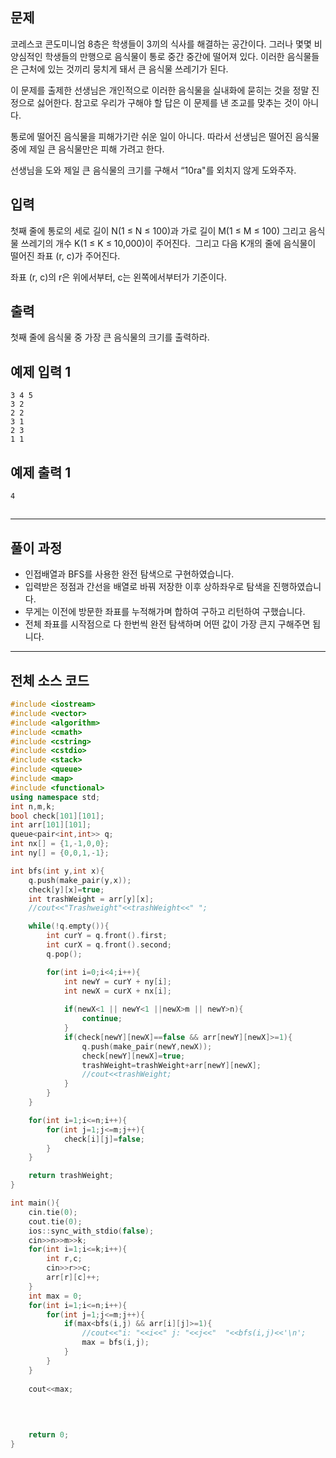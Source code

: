 ## 문제

코레스코 콘도미니엄 8층은 학생들이 3끼의 식사를 해결하는 공간이다. 그러나 몇몇 비양심적인 학생들의 만행으로 음식물이 통로 중간 중간에 떨어져 있다. 이러한 음식물들은 근처에 있는 것끼리 뭉치게 돼서 큰 음식물 쓰레기가 된다.

이 문제를 출제한 선생님은 개인적으로 이러한 음식물을 실내화에 묻히는 것을 정말 진정으로 싫어한다. 참고로 우리가 구해야 할 답은 이 문제를 낸 조교를 맞추는 것이 아니다.

통로에 떨어진 음식물을 피해가기란 쉬운 일이 아니다. 따라서 선생님은 떨어진 음식물 중에 제일 큰 음식물만은 피해 가려고 한다.

선생님을 도와 제일 큰 음식물의 크기를 구해서 “10ra"를 외치지 않게 도와주자.

## 입력

첫째 줄에 통로의 세로 길이 N(1 ≤ N ≤ 100)과 가로 길이 M(1 ≤ M ≤ 100) 그리고 음식물 쓰레기의 개수 K(1 ≤ K ≤ 10,000)이 주어진다.  그리고 다음 K개의 줄에 음식물이 떨어진 좌표 (r, c)가 주어진다.

좌표 (r, c)의 r은 위에서부터, c는 왼쪽에서부터가 기준이다.

## 출력

첫째 줄에 음식물 중 가장 큰 음식물의 크기를 출력하라.

## 예제 입력 1

```
3 4 5
3 2
2 2
3 1
2 3
1 1

```

## 예제 출력 1

```
4

```

## 

---

## 풀이 과정

- 인접배열과 BFS를 사용한 완전 탐색으로 구현하였습니다.
- 입력받은 정점과 간선을 배열로 바꿔 저장한 이후 상하좌우로 탐색을 진행하였습니다.
- 무게는 이전에 방문한 좌표를 누적해가며 합하여 구하고 리턴하여 구했습니다.
- 전체 좌표를 시작점으로 다 한번씩 완전 탐색하며 어떤 값이 가장 큰지 구해주면 됩니다.

---

## 전체 소스 코드

```cpp
#include <iostream>
#include <vector>
#include <algorithm>
#include <cmath>
#include <cstring>
#include <cstdio>
#include <stack>
#include <queue>
#include <map>
#include <functional>
using namespace std;
int n,m,k;
bool check[101][101];
int arr[101][101];
queue<pair<int,int>> q;
int nx[] = {1,-1,0,0};
int ny[] = {0,0,1,-1};

int bfs(int y,int x){
    q.push(make_pair(y,x));
    check[y][x]=true;
    int trashWeight = arr[y][x];
    //cout<<"Trashweight"<<trashWeight<<" ";

    while(!q.empty()){
        int curY = q.front().first;
        int curX = q.front().second;
        q.pop();

        for(int i=0;i<4;i++){
            int newY = curY + ny[i];
            int newX = curX + nx[i];
            
            if(newX<1 || newY<1 ||newX>m || newY>n){
                continue;
            }
            if(check[newY][newX]==false && arr[newY][newX]>=1){
                q.push(make_pair(newY,newX));
                check[newY][newX]=true;
                trashWeight=trashWeight+arr[newY][newX];
                //cout<<trashWeight;
            }
        }
    }

    for(int i=1;i<=n;i++){
        for(int j=1;j<=m;j++){
            check[i][j]=false;
        }
    }

    return trashWeight;
}

int main(){
    cin.tie(0);
    cout.tie(0);
    ios::sync_with_stdio(false);
    cin>>n>>m>>k;
    for(int i=1;i<=k;i++){
        int r,c;
        cin>>r>>c;
        arr[r][c]++;
    }
    int max = 0;
    for(int i=1;i<=n;i++){
        for(int j=1;j<=m;j++){
            if(max<bfs(i,j) && arr[i][j]>=1){
                //cout<<"i: "<<i<<" j: "<<j<<"  "<<bfs(i,j)<<'\n';
                max = bfs(i,j);
            }
        }
    }
    
    cout<<max;
    
    
    

    return 0;
}
```